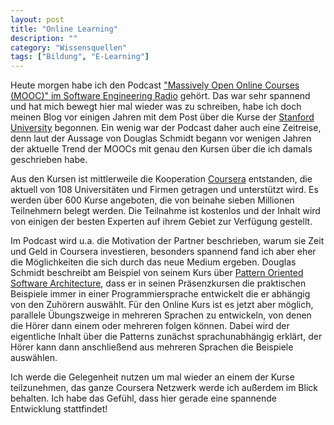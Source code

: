 ```yaml
---
layout: post
title: "Online Learning"
description: ""
category: "Wissensquellen"
tags: ["Bildung", "E-Learning"]
---
```


Heute morgen habe ich den Podcast ["Massively Open Online Courses (MOOC)" im Software Engineering Radio][1] gehört. Das war sehr spannend und hat mich bewegt hier mal wieder was zu schreiben, habe ich doch meinen Blog vor einigen Jahren mit dem Post über die Kurse der [Stanford University][3] begonnen. Ein wenig war der Podcast daher auch eine Zeitreise, denn laut der Aussage von Douglas Schmidt begann vor wenigen Jahren der aktuelle Trend der MOOCs mit genau den Kursen über die ich damals geschrieben habe.

Aus den Kursen ist mittlerweile die Kooperation [Coursera][2] entstanden, die aktuell von 108 Universitäten und Firmen getragen und unterstützt wird. Es werden über 600 Kurse angeboten, die von beinahe sieben Millionen Teilnehmern belegt werden. Die Teilnahme ist kostenlos und der Inhalt wird von einigen der besten Experten auf ihrem Gebiet zur Verfügung gestellt.

Im Podcast wird u.a. die Motivation der Partner beschrieben, warum sie Zeit und Geld in Coursera investieren, besonders spannend fand ich aber eher die Möglichkeiten die sich durch das neue Medium ergeben. Douglas Schmidt beschreibt am Beispiel von seinem Kurs über [Pattern Oriented Software Architecture][4], dass er in seinen Präsenzkursen die praktischen Beispiele immer in einer Programmiersprache entwickelt die er abhängig von den Zuhörern auswählt. Für den Online Kurs ist es jetzt aber möglich, parallele Übungszweige in mehreren Sprachen zu entwickeln, von denen die Hörer dann einem oder mehreren folgen können. Dabei wird der eigentliche Inhalt über die Patterns zunächst sprachunabhängig erklärt, der Hörer kann dann anschließend aus mehreren Sprachen die Beispiele auswählen.

Ich werde die Gelegenheit nutzen um mal wieder an einem der Kurse teilzunehmen, das ganze Coursera Netzwerk werde ich außerdem im Blick behalten. Ich habe das Gefühl, dass hier gerade eine spannende Entwicklung stattfindet!

[1]: http://www.se-radio.net/2013/01/episode-191-massively-open-online-courses/
[2]: https://www.coursera.org/
[3]: http://blog.nils-loewe.de/wissensquellen/2011/12/20/online-education-kostenloses-wissen-in-stanford/
[4]: https://www.coursera.org/course/posa
